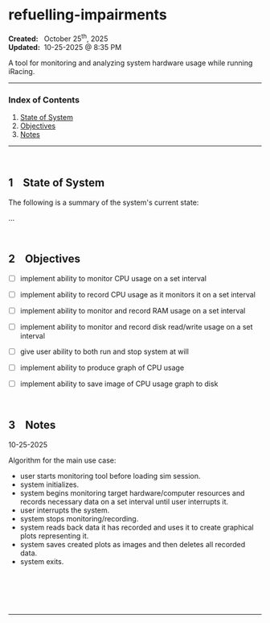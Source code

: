 # refuelling-impairments
**Created:**&nbsp;&nbsp; October 25<sup>th</sup>, 2025  
**Updated:**&nbsp; 10-25-2025 @ 8:35 PM  

A tool for monitoring and analyzing system hardware usage while running iRacing.

---

### Index of Contents

1. [State of System](#1--state-of-system)
2. [Objectives](#2--objectives)
3. [Notes](#3--notes)

---

<br>

## 1 &nbsp;&nbsp; State of System

The following is a summary of the system's current state:

...


<br>

## 2 &nbsp;&nbsp; Objectives

- [ ] implement ability to monitor CPU usage on a set interval
- [ ] implement ability to record CPU usage as it monitors it on a set interval
- [ ] implement ability to monitor and record RAM usage on a set interval
- [ ] implement ability to monitor and record disk read/write usage on a set interval
- [ ] give user ability to both run and stop system at will
- [ ] implement ability to produce graph of CPU usage
- [ ] implement ability to save image of CPU usage graph to disk


<br>

## 3 &nbsp;&nbsp; Notes

10-25-2025  

Algorithm for the main use case:

* user starts monitoring tool before loading sim session.
* system initializes.
* system begins monitoring target hardware/computer resources and records necessary data on a set interval until user interrupts it.
* user interrupts the system.
* system stops monitoring/recording.
* system reads back data it has recorded and uses it to create graphical plots representing it.
* system saves created plots as images and then deletes all recorded data.
* system exits.


<br>
<br>
<br>
<br>

---

<br>
<br>
